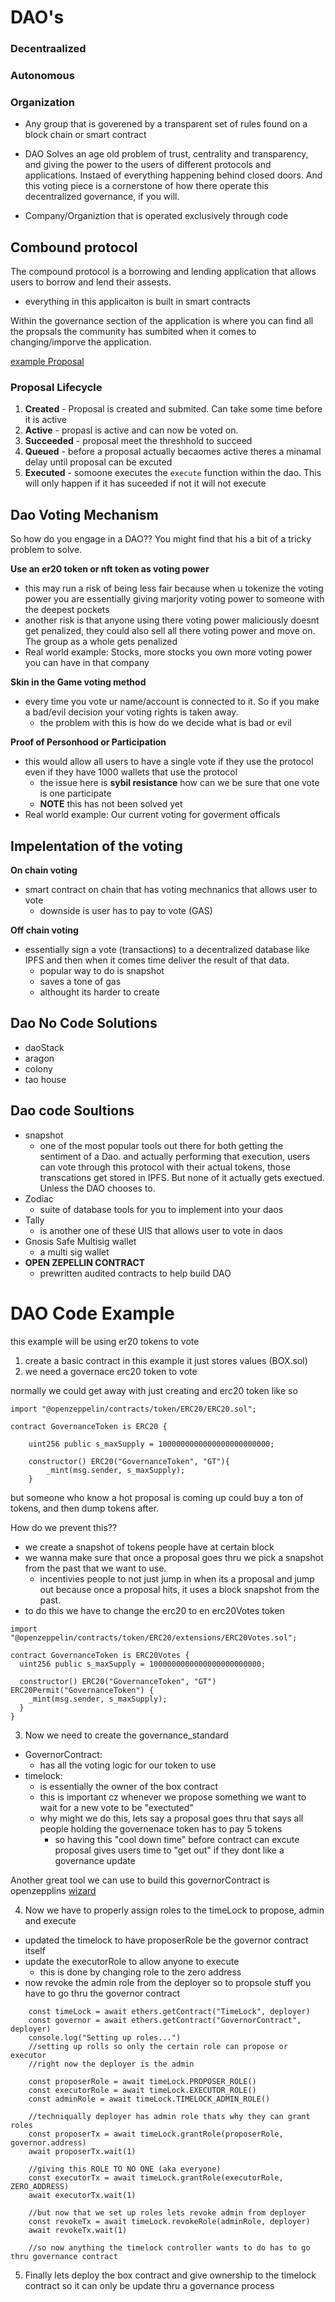 # DAO's

### **D**ecentraalized <br>
### **A**utonomous <br>
### **O**rganization <br>


- Any group that is goverened by a transparent set of rules found on a block chain or smart contract

- DAO Solves an age old problem of trust, centrality and transparency, and giving the power to the users of different protocols and applications. Instaed of everything happening behind closed doors. And this voting piece is a cornerstone of how there operate this decentralized governance, if you will.

- Company/Organiztion that is operated exclusively through code

## Combound protocol
The compound protocol is a borrowing and lending application that allows users to borrow and lend their assests.
- everything in this applicaiton is built in smart contracts

Within the governance section of the application is where you can find all the propsals the community has sumbited when it comes to changing/imporve the application. 

[example Proposal](https://compound.finance/governance/proposals/43)

### **Proposal Lifecycle**

1) **Created** - Proposal is created and submited. Can take some time before it is active
2) **Active** - propasl is active and can now be voted on.
3) **Succeeded** - proposal meet the threshhold to succeed
4) **Queued** - before a proposal actually becaomes active theres a minamal delay until proposal can be excuted
5) **Executed** - somoone executes the `execute` function within the dao. This will only happen if it has suceeded if not it will not execute


## Dao Voting Mechanism

So how do you engage in a DAO?? You might find that his a bit of a tricky problem to solve. 

**Use an er20 token or nft token as voting power**
- this may run a risk of being less fair because when u tokenize the voting power you are essentially giving marjority voting power to someone with the deepest pockets
- another risk is that anyone using there voting power maliciously doesnt get penalized, they could also sell all there voting power and move on. The group as a whole gets penalized
- Real world example: Stocks, more stocks you own more voting power you can have in that company

**Skin in the Game voting method**
- every time you vote ur name/account is connected to it. So if you make a bad/evil decision your voting rights is taken away.
    - the problem with this is how do we decide what is bad or evil



**Proof of Personhood or Participation**
- this would allow all users to have a single vote if they use the protocol even if they have 1000 wallets that use the protocol
    - the issue here is  **sybil resistance** how can we be sure that one vote is one participate
    - **NOTE** this has not been solved yet
- Real world example: Our current voting for goverment officals


## Impelentation of the voting

**On chain voting**
- smart contract on chain that has voting mechnanics that allows user to vote
    - downside is user has to pay to vote (GAS)

**Off chain voting**
- essentially sign a vote  (transactions) to a decentralized database like IPFS and then when it comes time deliver the result of that data.
    - popular way to do is snapshot
    - saves a tone of gas
    - althought its harder to create


## Dao No Code Solutions

- daoStack
- aragon
- colony 
- tao house

## Dao code Soultions

- snapshot
    - one of the most popular tools out there for both getting the sentiment of a Dao. and actually performing that execution, users can vote through this protocol with their actual tokens, those transcations get stored in IPFS. But none of it actually gets exectued. Unless the DAO chooses to.
- Zodiac 
    - suite of database tools for you to implement into your daos 
- Tally
    - is another one of these UIS that allows user to vote in daos
- Gnosis Safe Multisig wallet
    - a multi sig wallet 
- **OPEN ZEPELLIN CONTRACT**
    - prewritten audited contracts to help build DAO

# DAO Code Example
this example will be using er20 tokens to vote

1) create a basic contract in this example it just stores values (BOX.sol)
2) we need a governace erc20 token to vote

normally we could get away with just creating and erc20 token like so

```
import "@openzeppelin/contracts/token/ERC20/ERC20.sol";

contract GovernanceToken is ERC20 {

    uint256 public s_maxSupply = 1000000000000000000000000;

    constructor() ERC20("GovernanceToken", "GT"){
        _mint(msg.sender, s_maxSupply);
    }
```

but someone who know a hot proposal is coming up could buy a ton of tokens, and then dump tokens after.

How do we prevent this??
- we create a snapshot of tokens people have at certain block
- we wanna make sure that once a proposal goes thru we pick a snapshot from the past that we want to use. 
    - incentivies people to not just jump in when its a proposal and jump out because once a proposal hits, it uses a block snapshot from the past. 
- to do this we have to change the erc20 to en erc20Votes token

```
import "@openzeppelin/contracts/token/ERC20/extensions/ERC20Votes.sol";

contract GovernanceToken is ERC20Votes {
  uint256 public s_maxSupply = 1000000000000000000000000;

  constructor() ERC20("GovernanceToken", "GT") ERC20Permit("GovernanceToken") {
    _mint(msg.sender, s_maxSupply);
  }
}
```

3) Now we need to create the governance_standard
- GovernorContract:
    -  has all the voting logic for our token to use
- timelock:
    - is essentially the owner of the box contract
    - this is important cz whenever we propose something we want to wait for a new vote to be "exectuted"
    - why might we do this, lets say a proposal goes thru that says all people holding the governenace token has to pay 5 tokens 
        - so having this "cool down time" before contract can excute proposal gives users time to "get out" if they dont like a governance update

Another great tool we can use to build this governorContract is openzepplins [wizard](https://wizard.openzeppelin.com/#governor)

4) Now we have to properly assign roles to the timeLock to propose, admin and execute
- updated the timelock to have proposerRole be the governor contract itself
- update the executorRole to allow anyone to execute
    - this is done by changing role to the zero address
- now revoke the admin role from the deployer so to propsole stuff you have to go thru the governor contract

```
    const timeLock = await ethers.getContract("TimeLock", deployer)
    const governor = await ethers.getContract("GovernorContract", deployer)
    console.log("Setting up roles...")
    //setting up rolls so only the certain role can propose or executor
    //right now the deployer is the admin

    const proposerRole = await timeLock.PROPOSER_ROLE()
    const executorRole = await timeLock.EXECUTOR_ROLE()
    const adminRole = await timeLock.TIMELOCK_ADMIN_ROLE()

    //techniqually deployer has admin role thats why they can grant roles
    const proposerTx = await timeLock.grantRole(proposerRole, governor.address)
    await proposerTx.wait(1)

    //giving this ROLE TO NO ONE (aka everyone)
    const executorTx = await timeLock.grantRole(executorRole, ZERO_ADDRESS)
    await executorTx.wait(1)

    //but now that we set up roles lets revoke admin from deployer
    const revokeTx = await timeLock.revokeRole(adminRole, deployer)
    await revokeTx.wait(1)

    //so now anything the timelock controller wants to do has to go thru governance contract
```

5) Finally lets deploy the box contract and give ownership to the timelock contract so it can only be update thru a governance process


## 